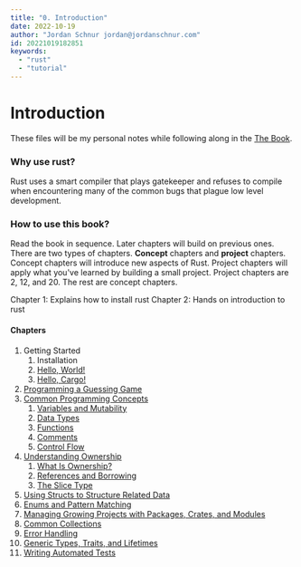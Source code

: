 ```yaml
---
title: "0. Introduction"
date: 2022-10-19
author: "Jordan Schnur jordan@jordanschnur.com"
id: 20221019182851
keywords:
  - "rust"
  - "tutorial"
---
```


# Introduction
These files will be my personal notes while following along in the [The Book](https://doc.rust-lang.org/book/).

### Why use rust?
Rust uses a smart compiler that plays gatekeeper and refuses to compile when encountering many of the common bugs that plague low level development. 

### How to use this book?
Read the book in sequence. Later chapters will build on previous ones. 
There are two types of chapters. **Concept** chapters and **project** chapters. Concept chapters will introduce new aspects of Rust. Project chapters will apply what you've learned by building a small project. Project chapters are 2, 12, and 20. The rest are concept chapters.


Chapter 1: Explains how to install rust
Chapter 2: Hands on introduction to rust

#### Chapters
1. Getting Started
	1. Installation
	2. [Hello, World!](20221019184420.md)
	3. [Hello, Cargo!](20221019185436.md)
2. [Programming a Guessing Game](20221019191447.md)
3. [Common Programming Concepts](20221019205018.md)
	1. [Variables and Mutability](20221019205739.md)
	2. [Data Types](20221019212151.md)
	3. [Functions](20221019214510.md)
	4. [Comments](20221019220221.md)
	5. [Control Flow](20221019220319.md)
4. [Understanding Ownership](20221019221720.md)
	1. [What Is Ownership?](20221019221858.md)
	2. [References and Borrowing](20221020195035.md)
	3. [The Slice Type](20221021164744.md)
5. [Using Structs to Structure Related Data](20221115181348.md)
6. [Enums and Pattern Matching](20221123141910.md)
7. [Managing Growing Projects with Packages, Crates, and Modules](20221123220108.md)
8. [Common Collections](20221123231002.md)
9. [Error Handling](20221124135948.md)
10. [Generic Types, Traits, and Lifetimes](20221124151552.md)
11. [Writing Automated Tests](20221125151804.md)